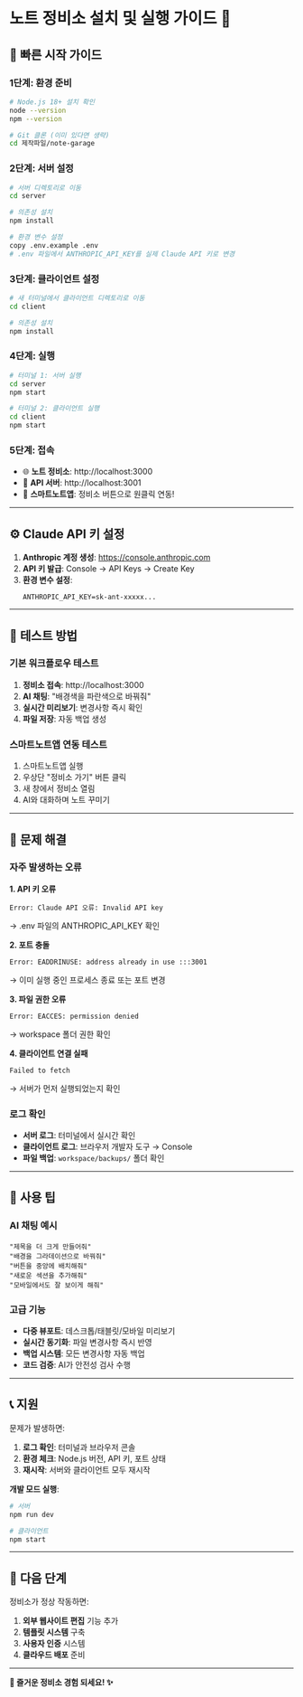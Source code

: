 # 노트 정비소 설치 및 실행 가이드 🚗

## 🚀 빠른 시작 가이드

### 1단계: 환경 준비
```bash
# Node.js 18+ 설치 확인
node --version
npm --version

# Git 클론 (이미 있다면 생략)
cd 제작파일/note-garage
```

### 2단계: 서버 설정
```bash
# 서버 디렉토리로 이동
cd server

# 의존성 설치
npm install

# 환경 변수 설정
copy .env.example .env
# .env 파일에서 ANTHROPIC_API_KEY를 실제 Claude API 키로 변경
```

### 3단계: 클라이언트 설정  
```bash
# 새 터미널에서 클라이언트 디렉토리로 이동
cd client

# 의존성 설치
npm install
```

### 4단계: 실행
```bash
# 터미널 1: 서버 실행
cd server
npm start

# 터미널 2: 클라이언트 실행  
cd client
npm start
```

### 5단계: 접속
- 🌐 **노트 정비소**: http://localhost:3000
- 🔧 **API 서버**: http://localhost:3001
- 📝 **스마트노트앱**: 정비소 버튼으로 원클릭 연동!

---

## ⚙️ Claude API 키 설정

1. **Anthropic 계정 생성**: https://console.anthropic.com
2. **API 키 발급**: Console → API Keys → Create Key
3. **환경 변수 설정**:
   ```
   ANTHROPIC_API_KEY=sk-ant-xxxxx...
   ```

---

## 🧪 테스트 방법

### 기본 워크플로우 테스트
1. **정비소 접속**: http://localhost:3000
2. **AI 채팅**: "배경색을 파란색으로 바꿔줘"
3. **실시간 미리보기**: 변경사항 즉시 확인
4. **파일 저장**: 자동 백업 생성

### 스마트노트앱 연동 테스트
1. 스마트노트앱 실행
2. 우상단 "정비소 가기" 버튼 클릭
3. 새 창에서 정비소 열림
4. AI와 대화하며 노트 꾸미기

---

## 🔧 문제 해결

### 자주 발생하는 오류

**1. API 키 오류**
```
Error: Claude API 오류: Invalid API key
```
→ .env 파일의 ANTHROPIC_API_KEY 확인

**2. 포트 충돌**
```
Error: EADDRINUSE: address already in use :::3001
```
→ 이미 실행 중인 프로세스 종료 또는 포트 변경

**3. 파일 권한 오류**
```
Error: EACCES: permission denied
```
→ workspace 폴더 권한 확인

**4. 클라이언트 연결 실패**
```
Failed to fetch
```
→ 서버가 먼저 실행되었는지 확인

### 로그 확인
- **서버 로그**: 터미널에서 실시간 확인
- **클라이언트 로그**: 브라우저 개발자 도구 → Console
- **파일 백업**: `workspace/backups/` 폴더 확인

---

## 🌟 사용 팁

### AI 채팅 예시
```
"제목을 더 크게 만들어줘"
"배경을 그라데이션으로 바꿔줘"  
"버튼을 중앙에 배치해줘"
"새로운 섹션을 추가해줘"
"모바일에서도 잘 보이게 해줘"
```

### 고급 기능
- **다중 뷰포트**: 데스크톱/태블릿/모바일 미리보기
- **실시간 동기화**: 파일 변경사항 즉시 반영
- **백업 시스템**: 모든 변경사항 자동 백업
- **코드 검증**: AI가 안전성 검사 수행

---

## 📞 지원

문제가 발생하면:
1. **로그 확인**: 터미널과 브라우저 콘솔
2. **환경 체크**: Node.js 버전, API 키, 포트 상태
3. **재시작**: 서버와 클라이언트 모두 재시작

**개발 모드 실행**:
```bash
# 서버
npm run dev

# 클라이언트  
npm start
```

---

## 🎯 다음 단계

정비소가 정상 작동하면:
1. **외부 웹사이트 편집** 기능 추가
2. **템플릿 시스템** 구축
3. **사용자 인증** 시스템 
4. **클라우드 배포** 준비

---

**🚗 즐거운 정비소 경험 되세요! ✨**